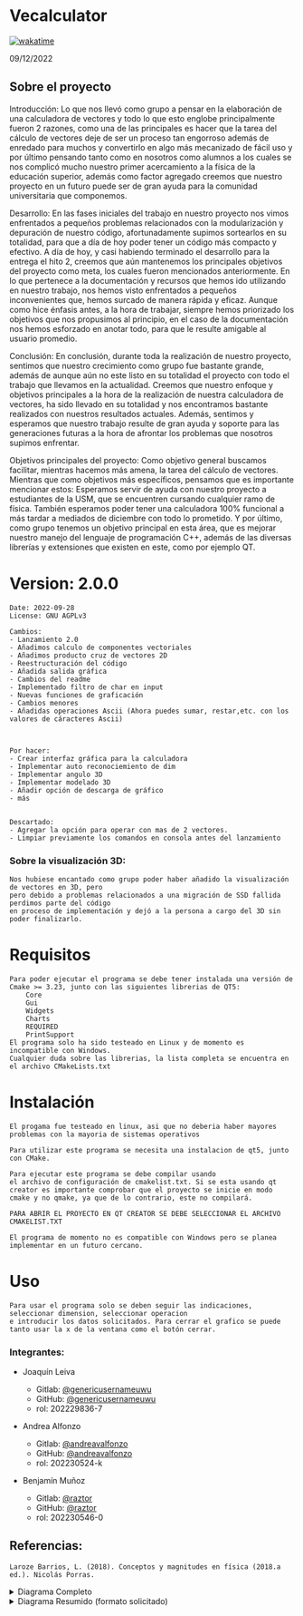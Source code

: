 # Vecalculator
[![wakatime](https://wakatime.com/badge/user/5be7d1e2-7411-4f5d-9f82-c9a643da22e2/project/9aafb881-995a-4634-9ffa-40e64411f340.svg)](https://wakatime.com/badge/user/5be7d1e2-7411-4f5d-9f82-c9a643da22e2/project/9aafb881-995a-4634-9ffa-40e64411f340)

09/12/2022

## Sobre el proyecto
Introducción: Lo que nos llevó como grupo a pensar en la elaboración de una calculadora de vectores y todo lo que esto englobe principalmente fueron 2 razones, como una de las principales es hacer que la tarea del cálculo de vectores deje de ser un proceso tan engorroso además de enredado para muchos y convertirlo en algo más mecanizado de fácil uso y por último pensando tanto como en nosotros como alumnos a los cuales se nos complicó mucho nuestro primer acercamiento a la física de la educación superior, además como factor agregado creemos que nuestro proyecto en un futuro puede ser de gran ayuda para la comunidad universitaria que componemos.

Desarrollo: En las fases iniciales del trabajo en nuestro proyecto nos vimos enfrentados a pequeños problemas relacionados con la modularización y depuración de nuestro código, afortunadamente supimos sortearlos en su totalidad, para que a día de hoy poder tener un código más compacto y efectivo. A día de hoy, y casi habiendo terminado el desarrollo para la entrega el hito 2, creemos que aún mantenemos los principales objetivos del proyecto como meta, los cuales fueron mencionados anteriormente. En lo que pertenece a la documentación y recursos que hemos ido utilizando en nuestro trabajo, nos hemos visto enfrentados a pequeños inconvenientes que, hemos surcado de manera rápida y eficaz. Aunque como hice énfasis antes, a la hora de trabajar, siempre hemos priorizado los objetivos que nos propusimos al principio, en el caso de la documentación nos hemos esforzado en anotar todo, para que le resulte amigable al usuario promedio.

Conclusión: En conclusión, durante toda la realización de nuestro proyecto, sentimos que nuestro crecimiento como grupo fue bastante grande, además de aunque aún no este listo en su totalidad el proyecto con todo el trabajo que llevamos en la actualidad. Creemos que nuestro enfoque y objetivos principales a la hora de la realización de nuestra calculadora de vectores, ha sido llevado en su totalidad y nos encontramos bastante realizados con nuestros resultados actuales.
Además, sentimos y esperamos que nuestro trabajo resulte de gran ayuda y soporte para las generaciones futuras a la hora de afrontar los problemas que nosotros supimos enfrentar.

Objetivos principales del proyecto:
Como objetivo general buscamos facilitar, mientras hacemos más amena, la tarea del cálculo de vectores.
Mientras que como objetivos más específicos, pensamos que es importante mencionar estos:
Esperamos servir de ayuda con nuestro proyecto a estudiantes de la USM, que se encuentren cursando cualquier ramo de física.
También esperamos poder tener una calculadora 100% funcional a más tardar a mediados de diciembre con todo lo prometido.
Y por último, como grupo tenemos un objetivo principal en esta área, que es mejorar nuestro manejo del lenguaje de programación C++, además de las diversas librerías y extensiones que existen en este, como por ejemplo QT.

# Version: 2.0.0

    Date: 2022-09-28
    License: GNU AGPLv3

    Cambios:
    - Lanzamiento 2.0
    - Añadimos calculo de componentes vectoriales 
    - Añadimos producto cruz de vectores 2D
    - Reestructuración del código
    - Añadida salida gráfica
    - Cambios del readme
    - Implementado filtro de char en input
    - Nuevas funciones de graficación
    - Cambios menores
    - Añadidas operaciones Ascii (Ahora puedes sumar, restar,etc. con los valores de cáracteres Ascii)



    Por hacer:
    - Crear interfaz gráfica para la calculadora
    - Implementar auto reconociemiento de dim
    - Implementar angulo 3D
    - Implementar modelado 3D
    - Añadir opción de descarga de gráfico
    - más

    
    Descartado:
    - Agregar la opción para operar con mas de 2 vectores.
    - Limpiar previamente los comandos en consola antes del lanzamiento

### Sobre la visualización 3D:
    Nos hubiese encantado como grupo poder haber añadido la visualización de vectores en 3D, pero
    pero debido a problemas relacionados a una migración de SSD fallida perdimos parte del código
    en proceso de implementación y dejó a la persona a cargo del 3D sin poder finalizarlo.
# Requisitos
    Para poder ejecutar el programa se debe tener instalada una versión de Cmake >= 3.23, junto con las siguientes librerias de QT5:
        Core
        Gui
        Widgets
        Charts
        REQUIRED
        PrintSupport
    El programa solo ha sido testeado en Linux y de momento es incompatible con Windows.
    Cualquier duda sobre las librerias, la lista completa se encuentra en el archivo CMakeLists.txt


# Instalación
    El progama fue testeado en linux, asi que no deberia haber mayores problemas con la mayoria de sistemas operativos

    Para utilizar este programa se necesita una instalacion de qt5, junto con CMake.

    Para ejecutar este programa se debe compilar usando
    el archivo de configuración de cmakelist.txt. Si se esta usando qt creator es importante comprobar que el proyecto se inicie en modo cmake y no qmake, ya que de lo contrario, este no compilará. 

    PARA ABRIR EL PROYECTO EN QT CREATOR SE DEBE SELECCIONAR EL ARCHIVO CMAKELIST.TXT

    El programa de momento no es compatible con Windows pero se planea implementar en un futuro cercano.

# Uso
    Para usar el programa solo se deben seguir las indicaciones, seleccionar dimension, seleccionar operacion
    e introducir los datos solicitados. Para cerrar el grafico se puede tanto usar la x de la ventana como el botón cerrar.


### Integrantes:
* Joaquín Leiva
  * Gitlab: [@genericusernameuwu](https://gitlab.com/genericusernameuwu)
  * GitHub: [@genericusernameuwu](https://github.com/genericusernameuwu)
  * rol: 202229836-7


* Andrea Alfonzo
  * Gitlab: [@andreavalfonzo](https://gitlab.com/andreavalfonzo)
  * GitHub: [@andreavalfonzo](https://github.com/andreavalfonzo)
   * rol: 202230524-k


* Benjamín Muñoz
  * Gitlab: [@raztor](https://gitlab.com/raztor)
  * GitHub: [@raztor](https://github.com/Raztor)
  * rol: 202230546-0


## Referencias:
    Laroze Barrios, L. (2018). Conceptos y magnitudes en física (2018.a ed.). Nicolás Porras.

<details>
<summary>Diagrama Completo</summary>
<br>
<img src="https://gitlab.com/Raztor/vecalculator/-/raw/main/media/diagrama.png" alt="Diagrama UML">
</details>
<details>
<summary>Diagrama Resumido (formato solicitado)</summary>
<br>
<img src="https://gitlab.com/Raztor/vecalculator/-/raw/main/media/img.png" alt="Diagrama UML">
</details>
